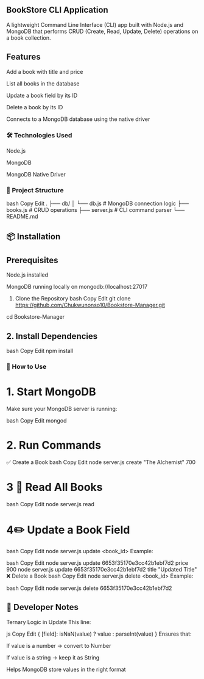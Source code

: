 ## BookStore CLI Application
A lightweight Command Line Interface (CLI) app built with Node.js and MongoDB that performs CRUD (Create, Read, Update, Delete) operations on a book collection.

## Features

 Add a book with title and price

 List all books in the database

 Update a book field by its ID

 Delete a book by its ID

 Connects to a MongoDB database using the native driver

### 🛠️ Technologies Used
Node.js

MongoDB

MongoDB Native Driver

### 📁 Project Structure

bash
Copy
Edit
.
├── db/
│   └── db.js          # MongoDB connection logic
├── books.js           # CRUD operations
├── server.js          # CLI command parser
└── README.md

## 📦 Installation

## Prerequisites
Node.js installed

MongoDB running locally on mongodb://localhost:27017

1. Clone the Repository
bash
Copy
Edit
git clone https://github.com/Chukwunonso10/Bookstore-Manager.git

cd Bookstore-Manager

## 2. Install Dependencies
bash
Copy
Edit
npm install

### 🧪 How to Use
# 1. Start MongoDB
Make sure your MongoDB server is running:

bash
Copy
Edit
mongod
# 2. Run Commands
✅ Create a Book
bash
Copy
Edit
node server.js create "The Alchemist" 700
# 3 📖 Read All Books
bash
Copy
Edit
node server.js read
# 4✏️ Update a Book Field
bash
Copy
Edit
node server.js update <book_id> <field> <value>
Example:

bash
Copy
Edit
node server.js update 6653f35170e3cc42b1ebf7d2 price 900
node server.js update 6653f35170e3cc42b1ebf7d2 title "Updated Title"
❌ Delete a Book
bash
Copy
Edit
node server.js delete <book_id>
Example:

bash
Copy
Edit
node server.js delete 6653f35170e3cc42b1ebf7d2

## 🧠 Developer Notes
Ternary Logic in Update
This line:

js
Copy
Edit
{ [field]: isNaN(value) ? value : parseInt(value) }
Ensures that:

If value is a number → convert to Number

If value is a string → keep it as String

Helps MongoDB store values in the right format
